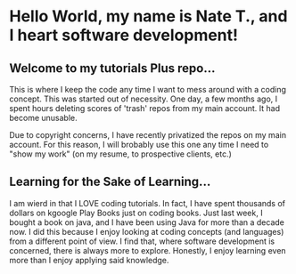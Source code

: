 # Hello World, my name is Nate T., and I heart software development!

 ## Welcome to my tutorials Plus repo...

 This is where I keep the code any time I want to mess around with a coding concept. This was started out of necessity. One day, a few months ago, I spent hours deleting scores of 'trash' repos from my main account. It had become unusable.

 Due to copyright concerns, I have recently privatized the repos on my main account. For this reason, I will brobably use this one any time I need to "show my work" (on my resume, to prospective clients, etc.)

 ## Learning for the Sake of Learning...

 I am wierd in that I LOVE coding tutorials. In fact, I have spent thousands of dollars on kgoogle Play Books just on coding books. Just last week, I bought a book on java, and I have been using Java for more than a decade now. I did this because I enjoy looking at coding concepts (and languages) from a different point of view. I find that, where software development is concerned, there is always more to explore. Honestly, I enjoy learning even more than I enjoy applying said knowledge.  
